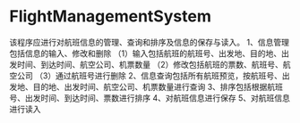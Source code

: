 # FlightManagementSystem
该程序应进行对航班信息的管理、查询和排序及信息的保存与读入。
1、信息管理包括信息的输入、修改和删除
（1）输入包括航班的航班号、出发地、目的地、出发时间、到达时间、航空公司、机票数量
（2）修改包括航班的票数、航班号、航空公司
（3）通过航班号进行删除
2、信息查询包括所有航班预览，按航班号、出发地、目的地、出发时间、航空公司、机票数量进行查询
3、排序包括根据航班号、出发时间、到达时间、票数进行排序
4、对航班信息进行保存
5、对航班信息进行读入
